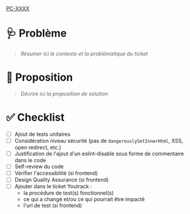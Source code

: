[PC-XXXX](https://curecall.myjetbrains.com/youtrack/issue/PC-XXXX)

# 🩺 Problème
> _Résumer ici le contexte et la problématique du ticket_

# 💊 Proposition
> _Décrire ici la proposition de solution_

# ✅ Checklist

- [ ] Ajout de tests unitaires
- [ ] Considération niveau sécurité (pas de `dangerouslySetInnerHtml`, XSS, open redirect, etc.)
- [ ] Justification de l'ajout d'un eslint-disable sous forme de commentaire dans le code
- [ ] Self-review du code
- [ ] Vérifier l'accessibilité (si frontend)
- [ ] Design Quality Assurance (si frontend)
- [ ] Ajouter dans le ticket Youtrack : 
    - la procédure de test(s) fonctionnel(s)
    - ce qui a changé et/ou ce qui pourrait être impacté
    - l'url de test (si frontend)
